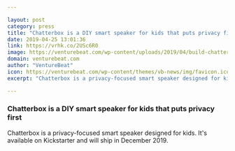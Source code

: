 ```yaml
---

layout: post
category: press
title: "Chatterbox is a DIY smart speaker for kids that puts privacy first"
date: 2019-04-25 13:01:36
link: https://vrhk.co/2USc6R0
image: https://venturebeat.com/wp-content/uploads/2019/04/build-chatterbox-4.png?w=1200&strip=all
domain: venturebeat.com
author: "VentureBeat"
icon: https://venturebeat.com/wp-content/themes/vb-news/img/favicon.ico
excerpt: "Chatterbox is a privacy-focused smart speaker designed for kids. It's available on Kickstarter and will ship in December 2019."

---
```


### Chatterbox is a DIY smart speaker for kids that puts privacy first

Chatterbox is a privacy-focused smart speaker designed for kids. It's available on Kickstarter and will ship in December 2019.